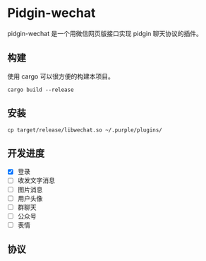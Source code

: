 # Pidgin-wechat
pidgin-wechat 是一个用微信网页版接口实现 pidgin 聊天协议的插件。

## 构建
使用 cargo 可以很方便的构建本项目。
```
cargo build --release
```

## 安装
```
cp target/release/libwechat.so ~/.purple/plugins/
```

## 开发进度
- [x] 登录
- [ ] 收发文字消息
- [ ] 图片消息
- [ ] 用户头像
- [ ] 群聊天
- [ ] 公众号
- [ ] 表情

## 协议